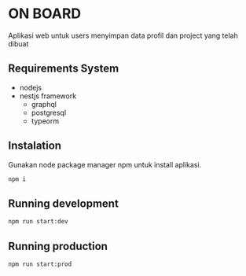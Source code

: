# ON BOARD
Aplikasi web untuk users menyimpan data profil dan project yang telah dibuat 

## Requirements System
- nodejs
- nestjs framework
    - graphql
    - postgresql
    - typeorm

## Instalation
Gunakan node package manager npm untuk install aplikasi.
``` bash
npm i
```

## Running development
``` bash
npm run start:dev
```

## Running production
``` bash
npm run start:prod
```